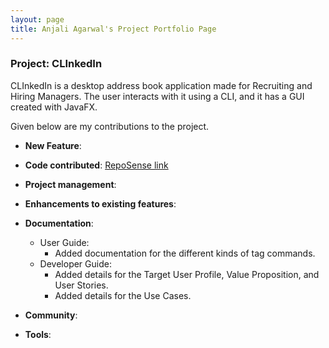 ```yaml
---
layout: page
title: Anjali Agarwal's Project Portfolio Page
---
```


### Project: CLInkedIn

CLInkedIn is a desktop address book application made for Recruiting and Hiring Managers.
The user interacts with it using a CLI, and it has a GUI created with JavaFX.

Given below are my contributions to the project.

* **New Feature**:

* **Code contributed**: [RepoSense link](https://nus-cs2103-ay2223s1.github.io/tp-dashboard/?search=agarwal-anjali&breakdown=true)

* **Project management**:

* **Enhancements to existing features**:

* **Documentation**:
    * User Guide:
      - Added documentation for the different kinds of tag commands.
    * Developer Guide:
      - Added details for the Target User Profile, Value Proposition, and User Stories.
      - Added details for the Use Cases.

* **Community**:

* **Tools**:

